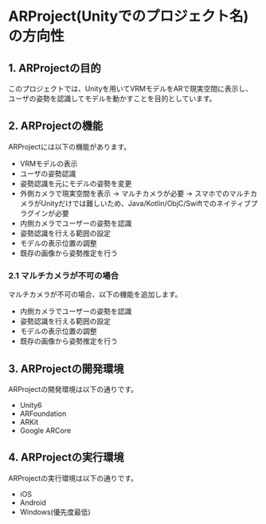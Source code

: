 # ARProject(Unityでのプロジェクト名)の方向性

## 1. ARProjectの目的

このプロジェクトでは、Unityを用いてVRMモデルをARで現実空間に表示し、ユーザの姿勢を認識してモデルを動かすことを目的としています。

## 2. ARProjectの機能

ARProjectには以下の機能があります。

- VRMモデルの表示
- ユーザの姿勢認識
- 姿勢認識を元にモデルの姿勢を変更
- 外側カメラで現実空間を表示 → マルチカメラが必要
  → スマホでのマルチカメラがUnityだけでは難しいため、Java/Kotlin/ObjC/Swiftでのネイティブプラグインが必要
- 内側カメラでユーザーの姿勢を認識
- 姿勢認識を行える範囲の設定
- モデルの表示位置の調整
- 既存の画像から姿勢推定を行う

### 2.1 マルチカメラが不可の場合

マルチカメラが不可の場合、以下の機能を追加します。

- 内側カメラでユーザーの姿勢を認識
- 姿勢認識を行える範囲の設定
- モデルの表示位置の調整
- 既存の画像から姿勢推定を行う


## 3. ARProjectの開発環境

ARProjectの開発環境は以下の通りです。

- Unity6
- ARFoundation
- ARKit
- Google ARCore

## 4. ARProjectの実行環境

ARProjectの実行環境は以下の通りです。

- iOS
- Android
- Windows(優先度最低)
